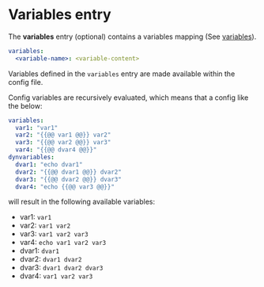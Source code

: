 # Variables entry

The **variables** entry (optional) contains a variables mapping (See [variables](config-file.md#variables)).

```yaml
variables:
  <variable-name>: <variable-content>
```

Variables defined in the `variables` entry are made available within the config file.

Config variables are recursively evaluated, which means that
a config like the below:
```yaml
variables:
  var1: "var1"
  var2: "{{@@ var1 @@}} var2"
  var3: "{{@@ var2 @@}} var3"
  var4: "{{@@ dvar4 @@}}"
dynvariables:
  dvar1: "echo dvar1"
  dvar2: "{{@@ dvar1 @@}} dvar2"
  dvar3: "{{@@ dvar2 @@}} dvar3"
  dvar4: "echo {{@@ var3 @@}}"
```

will result in the following available variables:

* var1: `var1`
* var2: `var1 var2`
* var3: `var1 var2 var3`
* var4: `echo var1 var2 var3`
* dvar1: `dvar1`
* dvar2: `dvar1 dvar2`
* dvar3: `dvar1 dvar2 dvar3`
* dvar4: `var1 var2 var3`